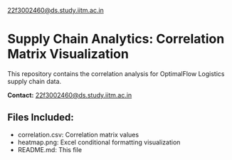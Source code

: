 22f3002460@ds.study.iitm.ac.in

# Supply Chain Analytics: Correlation Matrix Visualization

This repository contains the correlation analysis for OptimalFlow Logistics supply chain data.

**Contact:** 22f3002460@ds.study.iitm.ac.in

## Files Included:
- correlation.csv: Correlation matrix values
- heatmap.png: Excel conditional formatting visualization
- README.md: This file

